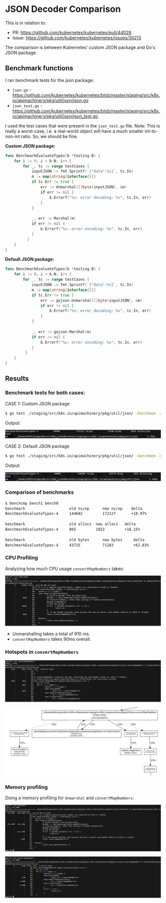 # JSON Decoder Comparison

This is in relation to:
- PR: https://github.com/kubernetes/kubernetes/pull/44026
- Issue: https://github.com/kubernetes/kubernetes/issues/30213

The comparison is between Kubernetes' custom JSON package and Go's JSON package.

## Benchmark functions

I ran benchmark tests for the json package:

- `json.go` - https://github.com/kubernetes/kubernetes/blob/master/staging/src/k8s.io/apimachinery/pkg/util/json/json.go
- `json_test.go` - https://github.com/kubernetes/kubernetes/blob/master/staging/src/k8s.io/apimachinery/pkg/util/json/json_test.go

I used the test cases that were present in the `json_test.go` file. Note: This is really a worst-case, i.e. a real-world object will have a much smaller int-to-non-int ratio. So, we should be fine.

**Custom JSON package:**

```go
func BenchmarkEvaluateTypes(b *testing.B) {
    for i := 0; i < b.N; i++ {
        for _, tc := range testCases {
            inputJSON := fmt.Sprintf(`{"data":%s}`, tc.In)
            m := map[string]interface{}{}
            if tc.Err != true {
                err := Unmarshal([]byte(inputJSON), &m)
                if err != nil {
                    b.Errorf("%s: error decoding: %v", tc.In, err)
                }
            }

            _, err := Marshal(m)
            if err != nil {
                b.Errorf("%s: error encoding: %v", tc.In, err)
            }
          }
    }
}
```
**Default JSON package:**

```go
func BenchmarkEvaluateTypes(b *testing.B) {
    for i := 0; i < b.N; i++ {
        for _, tc := range testCases {
            inputJSON := fmt.Sprintf(`{"data":%s}`, tc.In)
            m := map[string]interface{}{}
            if tc.Err != true {
                err := gojson.Unmarshal([]byte(inputJSON), &m)
                if err != nil {
                    b.Errorf("%s: error decoding: %v", tc.In, err)
                }
            }

            _, err := gojson.Marshal(m)
            if err != nil {
                b.Errorf("%s: error encoding: %v", tc.In, err)
            }
         }
    }
}
```

## Results

### Benchmark tests for both cases:

CASE 1: Custom JSON package

```bash
$ go test ./staging/src/k8s.io/apimachinery/pkg/util/json/ -benchmem -run=XXX -bench=BenchmarkEvaluateTypes -cpuprofile=cpu.out | tee bench0
```

Output:

![output](images/1.png?raw=true)

CASE 2: Default JSON package

```bash
$ go test ./staging/src/k8s.io/apimachinery/pkg/util/json/ -benchmem -run=XXX -bench=BenchmarkEvaluateTypes -cpuprofile=cpu.out | tee bench1
```

Output:

![output](images/2.png?raw=true)

### Comparison of benchmarks

```bash
$ benchcmp bench1 bench0
benchmark                    old ns/op      new ns/op    delta
BenchmarkEvaluateTypes-4     144682         172127       +18.97%

benchmark                    old allocs  new allocs   delta
BenchmarkEvaluateTypes-4     865         1022         +18.15%

benchmark                    old bytes      new bytes     delta
BenchmarkEvaluateTypes-4     43715          71183         +62.83%
```

### CPU Profiling

Analyzing how much CPU usage `convertMapNumbers` takes:

![cpu-profiling](images/3.png?raw=true)


- Unmarshalling takes a total of 910 ms.
- `convertMapNumbers` takes 90ms overall.

### Hotspots in `convertMapNumbers`

![hotspots-1](images/4.png?raw=true)

![hotspots-2](images/5.png?raw=true)

### Memory profiling

Doing a memory profiling for `Unmarshal` and `convertMapNumbers`:

![unmarshal-memory-profiling](images/6.png?raw=true)

![convertMapNumbers-memory-profiling](images/7.png?raw=true)


